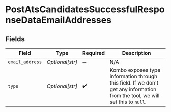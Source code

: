 # PostAtsCandidatesSuccessfulResponseDataEmailAddresses


## Fields

| Field                                                                                                                         | Type                                                                                                                          | Required                                                                                                                      | Description                                                                                                                   |
| ----------------------------------------------------------------------------------------------------------------------------- | ----------------------------------------------------------------------------------------------------------------------------- | ----------------------------------------------------------------------------------------------------------------------------- | ----------------------------------------------------------------------------------------------------------------------------- |
| `email_address`                                                                                                               | *Optional[str]*                                                                                                               | :heavy_minus_sign:                                                                                                            | N/A                                                                                                                           |
| `type`                                                                                                                        | *Optional[str]*                                                                                                               | :heavy_check_mark:                                                                                                            | Kombo exposes type information through this field. If we don't get any information from the tool, we will set this to `null`. |
